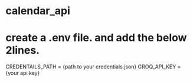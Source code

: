 # calendar_api

# create a .env file. and add the below 2lines.

CREDENTAILS_PATH = {path to your credentials.json}
GROQ_API_KEY = {your api key}